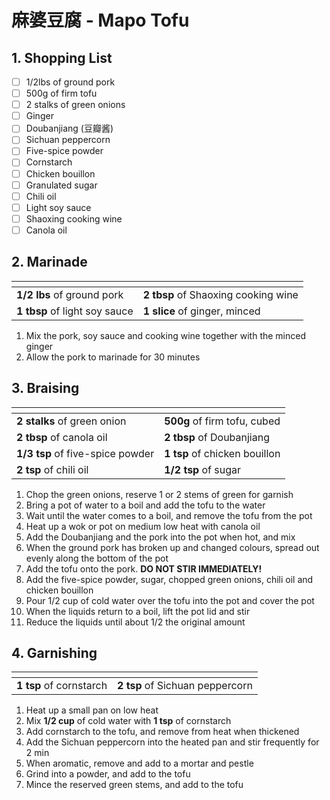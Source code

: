 # 麻婆豆腐 - Mapo Tofu

## 1. Shopping List
- [ ] 1/2lbs of ground pork
- [ ] 500g of firm tofu
- [ ] 2 stalks of green onions
- [ ] Ginger
- [ ] Doubanjiang (豆瓣酱)
- [ ] Sichuan peppercorn
- [ ] Five-spice powder
- [ ] Cornstarch
- [ ] Chicken bouillon
- [ ] Granulated sugar
- [ ] Chili oil
- [ ] Light soy sauce
- [ ] Shaoxing cooking wine
- [ ] Canola oil

## 2. Marinade
|<!-- -->|<!-- -->|
|---|---|
| **1/2 lbs** of ground pork | **2 tbsp** of Shaoxing cooking wine |
| **1 tbsp** of light soy sauce | **1 slice** of ginger, minced |

1. Mix the pork, soy sauce and cooking wine together with the minced ginger
2. Allow the pork to marinade for 30 minutes

## 3. Braising
|<!-- -->|<!-- -->|
|---|---|
| **2 stalks** of green onion | **500g** of firm tofu, cubed |
| **2 tbsp** of canola oil | **2 tbsp** of Doubanjiang | \
| **1/3 tsp** of five-spice powder | **1 tsp** of chicken bouillon |
| **2 tsp** of chili oil | **1/2 tsp** of sugar |

1. Chop the green onions, reserve 1 or 2 stems of green for garnish
2. Bring a pot of water to a boil and add the tofu to the water
3. Wait until the water comes to a boil, and remove the tofu from the pot
4. Heat up a wok or pot on medium low heat with canola oil
5. Add the Doubanjiang and the pork into the pot when hot, and mix
6. When the ground pork has broken up and changed colours, spread out evenly along the bottom of the pot
7. Add the tofu onto the pork. **DO NOT STIR IMMEDIATELY!**
8. Add the five-spice powder, sugar, chopped green onions, chili oil and chicken bouillon
9. Pour 1/2 cup of cold water over the tofu into the pot and cover the pot
10. When the liquids return to a boil, lift the pot lid and stir
11. Reduce the liquids until about 1/2 the original amount

## 4. Garnishing
|<!-- -->|<!-- -->|
|---|---|
| **1 tsp** of cornstarch | **2 tsp** of Sichuan peppercorn |

1. Heat up a small pan on low heat
2. Mix **1/2 cup** of cold water with **1 tsp** of cornstarch
3. Add cornstarch to the tofu, and remove from heat when thickened
4. Add the Sichuan peppercorn into the heated pan and stir frequently for 2 min
5. When aromatic, remove and add to a mortar and pestle
6. Grind into a powder, and add to the tofu
7. Mince the reserved green stems, and add to the tofu
